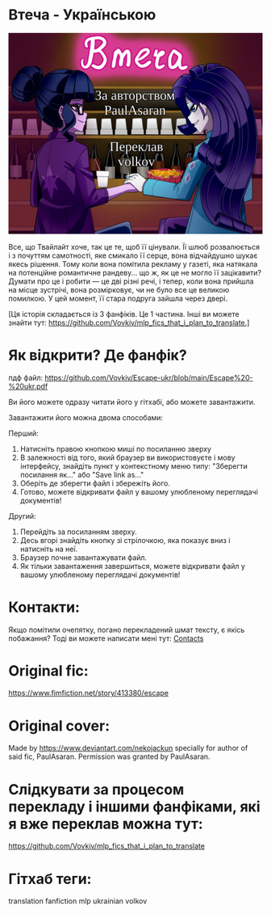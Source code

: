 # Втеча - Українською
![обкладинка](https://github.com/Vovkiv/Escape-ukr/blob/main/src/cover-ukr.png?raw=true)

Все, що Твайлайт хоче, так це те, щоб її цінували. Її шлюб розвалюється і з почуттям самотності, яке смикало її серце, вона відчайдушно шукає якесь рішення. Тому коли вона помітила рекламу у газеті, яка натякала на потенційне романтичне рандеву... що ж, як це не могло її зацікавити? Думати про це і робити — це дві різні речі, і тепер, коли вона прийшла на місце зустрічі, вона розмірковує, чи не було все це великою помилкою.
У цей момент, її стара подруга зайшла через двері.

[Ця історія складається із 3 фанфіків. Це 1 частина. Інші ви можете знайти тут: https://github.com/Vovkiv/mlp_fics_that_i_plan_to_translate.]

# Як відкрити? Де фанфік?
пдф файл: https://github.com/Vovkiv/Escape-ukr/blob/main/Escape%20-%20ukr.pdf

Ви його можете одразу читати його у гітхабі, або можете завантажити.

Завантажити його можна двома способами:

Перший:

1. Натисніть правою кнопкою миші по посиланню зверху
2. В залежності від того, який браузер ви використовуєте і мову інтерфейсу, знайдіть пункт у контекстному меню типу: "Зберегти посилання як..." або "Save link as..."
3. Оберіть де зберегти файл і збережіть його.
4. Готово, можете відкривати файл у вашому улюбленому переглядачі документів!

Другий:

1. Перейдіть за посиланням зверху.
2. Десь вгорі знайдіть кнопку зі стрілочкою, яка показує вниз і натисніть на неї.
3. Браузер почне завантажувати файл.
4. Як тільки завантаження завершиться, можете відкривати файл у вашому улюбленому переглядачі документів!

# Контакти:
Якщо помітили очепятку, погано перекладений шмат тексту, є якісь побажання?
Тоді ви можете написати мені тут: [Contacts](https://github.com/Vovkiv/mlp_fics_that_i_plan_to_translate/tree/main#contacts)

# Original fic:
https://www.fimfiction.net/story/413380/escape

# Original cover:
Made by https://www.deviantart.com/nekojackun specially for author of said fic, PaulAsaran. Permission was granted by PaulAsaran.

# Слідкувати за процесом перекладу і іншими фанфіками, які я вже переклав можна тут:
https://github.com/Vovkiv/mlp_fics_that_i_plan_to_translate

# Гітхаб теги:
translation fanfiction mlp ukrainian volkov
